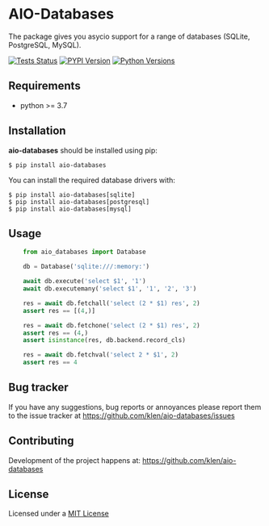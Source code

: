 # AIO-Databases

The package gives you asycio support for a range of databases (SQLite,
PostgreSQL, MySQL).

[![Tests Status](https://github.com/klen/aio-databases/workflows/tests/badge.svg)](https://github.com/klen/aio-databases/actions)
[![PYPI Version](https://img.shields.io/pypi/v/aio-databases)](https://pypi.org/project/aio-databases/)
[![Python Versions](https://img.shields.io/pypi/pyversions/aio-databases)](https://pypi.org/project/aio-databases/)


## Requirements

* python >= 3.7

## Installation

**aio-databases** should be installed using pip:

```shell
$ pip install aio-databases
```

You can install the required database drivers with:

```shell
$ pip install aio-databases[sqlite]
$ pip install aio-databases[postgresql]
$ pip install aio-databases[mysql]
```


## Usage

```python
    from aio_databases import Database

    db = Database('sqlite:///:memory:')

    await db.execute('select $1', '1')
    await db.executemany('select $1', '1', '2', '3')

    res = await db.fetchall('select (2 * $1) res', 2)
    assert res == [(4,)]

    res = await db.fetchone('select (2 * $1) res', 2)
    assert res == (4,)
    assert isinstance(res, db.backend.record_cls)

    res = await db.fetchval('select 2 * $1', 2)
    assert res == 4

```

## Bug tracker

If you have any suggestions, bug reports or annoyances please report them to
the issue tracker at https://github.com/klen/aio-databases/issues


## Contributing

Development of the project happens at: https://github.com/klen/aio-databases


## License

Licensed under a [MIT License](http://opensource.org/licenses/MIT)
